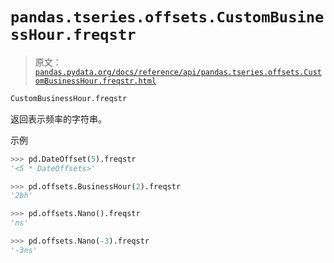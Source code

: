# `pandas.tseries.offsets.CustomBusinessHour.freqstr`

> 原文：[`pandas.pydata.org/docs/reference/api/pandas.tseries.offsets.CustomBusinessHour.freqstr.html`](https://pandas.pydata.org/docs/reference/api/pandas.tseries.offsets.CustomBusinessHour.freqstr.html)

```py
CustomBusinessHour.freqstr
```

返回表示频率的字符串。

示例

```py
>>> pd.DateOffset(5).freqstr
'<5 * DateOffsets>' 
```

```py
>>> pd.offsets.BusinessHour(2).freqstr
'2bh' 
```

```py
>>> pd.offsets.Nano().freqstr
'ns' 
```

```py
>>> pd.offsets.Nano(-3).freqstr
'-3ns' 
```
